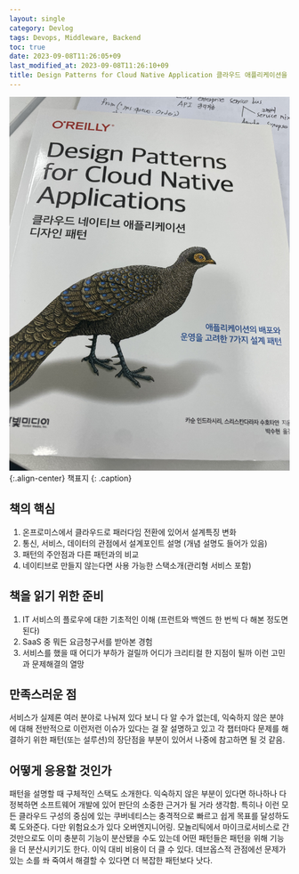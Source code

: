 ```yaml
---
layout: single
category: Devlog
tags: Devops, Middleware, Backend
toc: true
date: 2023-09-08T11:26:05+09
last_modified_at: 2023-09-08T11:26:10+09
title: Design Patterns for Cloud Native Application 클라우드 애플리케이션을 위한 디자인 패턴
---
```


![](/assets/img/IMG-20230908.jpeg){:.align-center}
책표지
{: .caption}

## 책의 핵심
1. 온프로미스에서 클라우드로 패러다임 전환에 있어서 설계특징 변화
2. 통신, 서비스, 데이터의 관점에서 설계포인트 설명 (개념 설명도 들어가 있음)
3. 패턴의 주안점과 다른 패턴과의 비교
4. 네이티브로 만들지 않는다면 사용 가능한 스택소개(관리형 서비스 포함)

## 책을 읽기 위한 준비
1. IT 서비스의 플로우에 대한 기초적인 이해 (프런트와 백엔드 한 번씩 다 해본 정도면 된다)
2. SaaS 중 뭐든 요금청구서를 받아본 경험
3. 서비스를 했을 때 어디가 부하가 걸릴까 어디가 크리티컬 한 지점이 될까 이런 고민과 문제해결의 열망

## 만족스러운 점
서비스가 실제론 여러 분야로 나눠져 있다 보니 다 알 수가 없는데, 익숙하지 않은 분야에 대해 전반적으로 이런저런 이슈가 있다는 걸 잘 설명하고 있고 각 챕터마다 문제를 해결하기 위한 패턴(또는 설루션)의 장단점을 부분이 있어서 나중에 참고하면 될 것 같음.

## 어떻게 응용할 것인가
패턴을 설명할 때 구체적인 스택도 소개한다. 익숙하지 않은 부분이 있다면 하나하나 다 정복하면 소프트웨어 개발에 있어 판단의 소중한 근거가 될 거라 생각함. 특히나 이런 모든 클라우드 구성의 중심에 있는 쿠버네티스는 충격적으로 빠르고 쉽게 목표를 달성하도록 도와준다.
다만 위험요소가 있다 오버엔지니어링. 모놀리틱에서 마이크로서비스로 간 것만으로도 이미 충분히 기능이 분산됐을 수도 있는데 어떤 패턴들은 패턴을 위해 기능을 더 분산시키기도 한다. 이익 대비 비용이 더 클 수 있다. 데브옵스적 관점에선 문제가 있는 소를 쏴 죽여서 해결할 수 있다면 더 복잡한 패턴보다 낫다.
